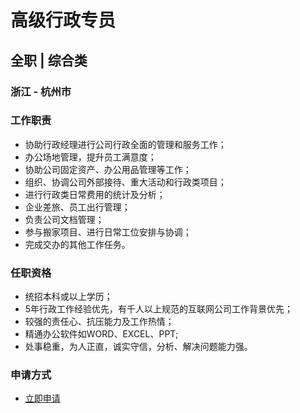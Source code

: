 
# 高级行政专员
## 全职  |  综合类
### 浙江 - 杭州市

### 工作职责
- 协助行政经理进行公司行政全面的管理和服务工作；
- 办公场地管理，提升员工满意度；
- 协助公司固定资产、办公用品管理等工作；
- 组织、协调公司外部接待、重大活动和行政类项目；
- 进行行政类日常费用的统计及分析；
- 企业差旅、员工出行管理；
- 负责公司文档管理；
- 参与搬家项目、进行日常工位安排与协调；
- 完成交办的其他工作任务。
### 任职资格
- 统招本科或以上学历；
- 5年行政工作经验优先，有千人以上规范的互联网公司工作背景优先；
- 较强的责任心、抗压能力及工作热情；
- 精通办公软件如WORD、EXCEL、PPT;
- 处事稳重，为人正直，诚实守信，分析、解决问题能力强。
### 申请方式
- <a href="mailto:hr@tuya.com?subject=求职简历-高级行政专员-来自GitHub">立即申请</a>